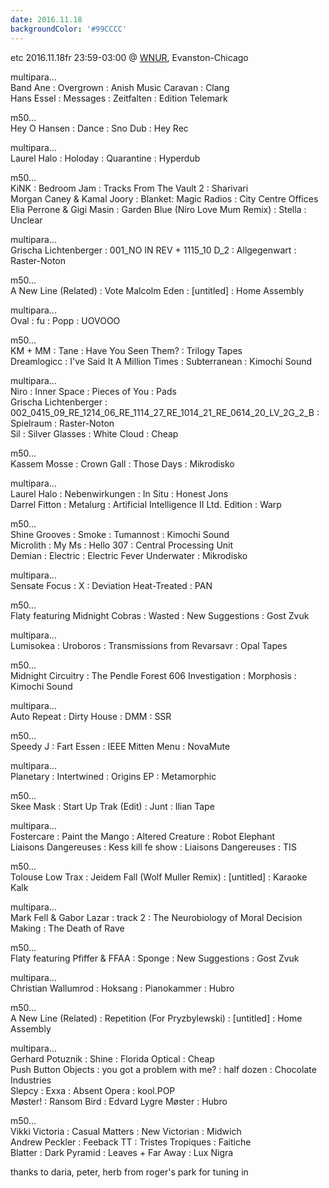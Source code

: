 ```yaml
---
date: 2016.11.18
backgroundColor: '#99CCCC'
---
```


etc 2016.11.18fr 23:59-03:00 @ [WNUR](http://www.fritz.de/), Evanston-Chicago  

multipara...  
Band Ane : Overgrown : Anish Music Caravan : Clang  
Hans Essel : Messages : Zeitfalten : Edition Telemark  

m50...  
Hey O Hansen : Dance : Sno Dub : Hey Rec  

multipara...  
Laurel Halo : Holoday : Quarantine : Hyperdub  

m50...  
KiNK : Bedroom Jam : Tracks From The Vault 2 : Sharivari  
Morgan Caney & Kamal Joory : Blanket: Magic Radios : City Centre Offices  
Elia Perrone & Gigi Masin : Garden Blue (Niro Love Mum Remix) : Stella : Unclear  

multipara...  
Grischa Lichtenberger : 001\_NO IN REV + 1115\_10 D\_2 : Allgegenwart : Raster-Noton  

m50...  
A New Line (Related) : Vote Malcolm Eden : \[untitled\] : Home Assembly  

multipara...  
Oval : fu : Popp : UOVOOO  

m50...  
KM + MM : Tane : Have You Seen Them? : Trilogy Tapes  
Dreamlogicc : I've Said It A Million Times : Subterranean : Kimochi Sound  

multipara...  
Niro : Inner Space : Pieces of You : Pads  
Grischa Lichtenberger : 002\_0415\_09\_RE\_1214\_06\_RE\_1114\_27\_RE\_1014\_21\_RE\_0614\_20\_LV\_2G\_2\_B : Spielraum : Raster-Noton  
Sil : Silver Glasses : White Cloud : Cheap  

m50...  
Kassem Mosse : Crown Gall : Those Days : Mikrodisko  

multipara...  
Laurel Halo : Nebenwirkungen : In Situ : Honest Jons  
Darrel Fitton : Metalurg : Artificial Intelligence II Ltd. Edition : Warp  

m50...  
Shine Grooves : Smoke : Tumannost : Kimochi Sound  
Microlith : My Ms : Hello 307 : Central Processing Unit  
Demian : Electric : Electric Fever Underwater : Mikrodisko  

multipara...  
Sensate Focus : X : Deviation Heat-Treated : PAN  

m50...  
Flaty featuring Midnight Cobras : Wasted : New Suggestions : Gost Zvuk  

multipara...  
Lumisokea : Uroboros : Transmissions from Revarsavr : Opal Tapes  

m50...  
Midnight Circuitry : The Pendle Forest 606 Investigation : Morphosis : Kimochi Sound  

multipara...  
Auto Repeat : Dirty House : DMM : SSR  

m50...  
Speedy J : Fart Essen : IEEE Mitten Menu : NovaMute  

multipara...  
Planetary : Intertwined : Origins EP : Metamorphic  

m50...  
Skee Mask : Start Up Trak (Edit) : Junt : Ilian Tape  

multipara...  
Fostercare : Paint the Mango : Altered Creature : Robot Elephant  
Liaisons Dangereuses : Kess kill fe show : Liaisons Dangereuses : TIS  

m50...  
Tolouse Low Trax : Jeidem Fall (Wolf Muller Remix) : \[untitled\] : Karaoke Kalk  

multipara...  
Mark Fell & Gabor Lazar : track 2 : The Neurobiology of Moral Decision Making : The Death of Rave  

m50...  
Flaty featuring Pfiffer & FFAA : Sponge : New Suggestions : Gost Zvuk  

multipara...  
Christian Wallumrod : Hoksang : Pianokammer : Hubro  

m50...  
A New Line (Related) : Repetition (For Pryzbylewski) : \[untitled\] : Home Assembly  

multipara...  
Gerhard Potuznik : Shine : Florida Optical : Cheap  
Push Button Objects : you got a problem with me? : half dozen : Chocolate Industries  
Slepcy : Exxa : Absent Opera : kool.POP  
Møster! : Ransom Bird : Edvard Lygre Møster : Hubro  

m50...  
Vikki Victoria : Casual Matters : New Victorian : Midwich  
Andrew Peckler : Feeback TT : Tristes Tropiques : Faitiche  
Blatter : Dark Pyramid : Leaves + Far Away : Lux Nigra  

thanks to daria, peter, herb from roger's park for tuning in